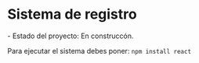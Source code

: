 <h1> Sistema de registro </h1>
- Estado del proyecto: En construccón.

Para ejecutar el sistema debes poner: 
```npm install react```
